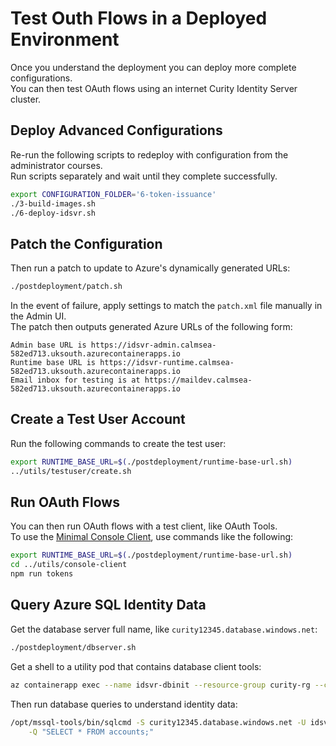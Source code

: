 # Test Outh Flows in a Deployed Environment

Once you understand the deployment you can deploy more complete configurations.\
You can then test OAuth flows using an internet Curity Identity Server cluster.

## Deploy Advanced Configurations

Re-run the following scripts to redeploy with configuration from the administrator courses.\
Run scripts separately and wait until they complete successfully.

```bash
export CONFIGURATION_FOLDER='6-token-issuance'
./3-build-images.sh
./6-deploy-idsvr.sh
```

## Patch the Configuration

Then run a patch to update to Azure's dynamically generated URLs:

```bash
./postdeployment/patch.sh
```

In the event of failure, apply settings to match the `patch.xml` file manually in the Admin UI.\
The patch then outputs generated Azure URLs of the following form:

```text
Admin base URL is https://idsvr-admin.calmsea-582ed713.uksouth.azurecontainerapps.io
Runtime base URL is https://idsvr-runtime.calmsea-582ed713.uksouth.azurecontainerapps.io
Email inbox for testing is at https://maildev.calmsea-582ed713.uksouth.azurecontainerapps.io
```

## Create a Test User Account

Run the following commands to create the test user:

```bash
export RUNTIME_BASE_URL=$(./postdeployment/runtime-base-url.sh)
../utils/testuser/create.sh
```

## Run OAuth Flows

You can then run OAuth flows with a test client, like OAuth Tools.\
To use the [Minimal Console Client](../utils/console-client/README.md), use commands like the following:

```bash
export RUNTIME_BASE_URL=$(./postdeployment/runtime-base-url.sh)
cd ../utils/console-client
npm run tokens
```

## Query Azure SQL Identity Data

Get the database server full name, like `curity12345.database.windows.net`:

```bash
./postdeployment/dbserver.sh
```

Get a shell to a utility pod that contains database client tools:

```bash
az containerapp exec --name idsvr-dbinit --resource-group curity-rg --command bash
```

Then run database queries to understand identity data:

```bash
/opt/mssql-tools/bin/sqlcmd -S curity12345.database.windows.net -U idsvruser -P Password1 -d idsvr \
    -Q "SELECT * FROM accounts;"
```
